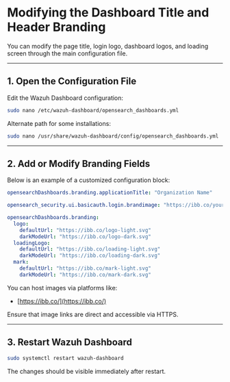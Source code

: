 # Modifying the Dashboard Title and Header Branding

You can modify the page title, login logo, dashboard logos, and loading screen through the main configuration file.

---

## 1. Open the Configuration File

Edit the Wazuh Dashboard configuration:

```bash
sudo nano /etc/wazuh-dashboard/opensearch_dashboards.yml
```

Alternate path for some installations:

```bash
sudo nano /usr/share/wazuh-dashboard/config/opensearch_dashboards.yml
```

---

## 2. Add or Modify Branding Fields

Below is an example of a customized configuration block:

```yaml
opensearchDashboards.branding.applicationTitle: "Organization Name"

opensearch_security.ui.basicauth.login.brandimage: "https://ibb.co/your-uploaded-image-url"

opensearchDashboards.branding:
  logo:
    defaultUrl: "https://ibb.co/logo-light.svg"
    darkModeUrl: "https://ibb.co/logo-dark.svg"
  loadingLogo:
    defaultUrl: "https://ibb.co/loading-light.svg"
    darkModeUrl: "https://ibb.co/loading-dark.svg"
  mark:
    defaultUrl: "https://ibb.co/mark-light.svg"
    darkModeUrl: "https://ibb.co/mark-dark.svg"
```

You can host images via platforms like:
- [https://ibb.co/](https://ibb.co/)

Ensure that image links are direct and accessible via HTTPS.

---

## 3. Restart Wazuh Dashboard

```bash
sudo systemctl restart wazuh-dashboard
```

The changes should be visible immediately after restart.
